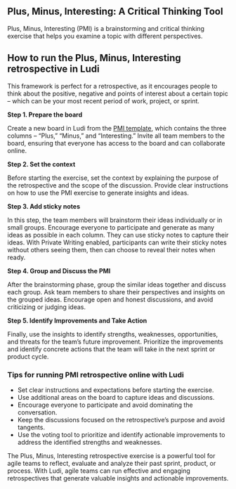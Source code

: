 ## Plus, Minus, Interesting: A Critical Thinking Tool

Plus, Minus, Interesting (PMI) is a brainstorming and critical thinking exercise that helps you examine a topic with different perspectives.

## How to run the Plus, Minus, Interesting retrospective in Ludi

This framework is perfect for a retrospective, as it encourages people to think about the positive, negative and points of interest about a certain topic – which can be your most recent period of work, project, or sprint.

**Step 1. Prepare the board**

Create a new board in Ludi from the [PMI template](https://ludi.co/BONMFVOZ1752), which contains the three columns – “Plus,” “Minus,” and “Interesting.” Invite all team members to the board, ensuring that everyone has access to the board and can collaborate online.

**Step 2. Set the context**

Before starting the exercise, set the context by explaining the purpose of the retrospective and the scope of the discussion. Provide clear instructions on how to use the PMI exercise to generate insights and ideas.

**Step 3. Add sticky notes**

In this step, the team members will brainstorm their ideas individually or in small groups. Encourage everyone to participate and generate as many ideas as possible in each column. They can use sticky notes to capture their ideas. With Private Writing enabled, participants can write their sticky notes without others seeing them, then can choose to reveal their notes when ready.

**Step 4. Group and Discuss the PMI**

After the brainstorming phase, group the similar ideas together and discuss each group. Ask team members to share their perspectives and insights on the grouped ideas. Encourage open and honest discussions, and avoid criticizing or judging ideas.

**Step 5. Identify Improvements and Take Action**

Finally, use the insights to identify strengths, weaknesses, opportunities, and threats for the team’s future improvement. Prioritize the improvements and identify concrete actions that the team will take in the next sprint or product cycle.

### Tips for running PMI retrospective online with Ludi

- Set clear instructions and expectations before starting the exercise.
- Use additional areas on the board to capture ideas and discussions.
- Encourage everyone to participate and avoid dominating the conversation.
- Keep the discussions focused on the retrospective’s purpose and avoid tangents.
- Use the voting tool to prioritize and identify actionable improvements to address the identified strengths and weaknesses.

The Plus, Minus, Interesting retrospective exercise is a powerful tool for agile teams to reflect, evaluate and analyze their past sprint, product, or process. With Ludi, agile teams can run effective and engaging retrospectives that generate valuable insights and actionable improvements.
